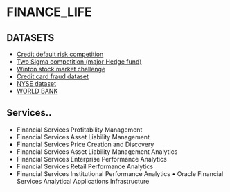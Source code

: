 # FINANCE_LIFE

## DATASETS
* [Credit default risk competition]( https://www.kaggle.com/c/home-credit-default-risk)
* [Two Sigma competition (major Hedge fund)](https://www.kaggle.com/c/two-sigma-financial-modeling)
* [Winton stock market challenge](https://www.kaggle.com/c/the-winton-stock-market-challenge)
* [Credit card fraud dataset](https://www.kaggle.com/mlg-ulb/creditcardfraud)
* [NYSE dataset](https://www.kaggle.com/dgawlik/nyse)
* [WORLD BANK](https://data.worldbank.org/)


## Services..
* Financial Services Profitability
Management
* Financial Services Asset Liability
Management
* Financial Services Price Creation
and Discovery
* Financial Services Asset Liability
Management Analytics
* Financial Services Enterprise
Performance Analytics
* Financial Services Retail
Performance Analytics
* Financial Services Institutional
Performance Analytics
• Oracle Financial Services Analytical
Applications Infrastructure
